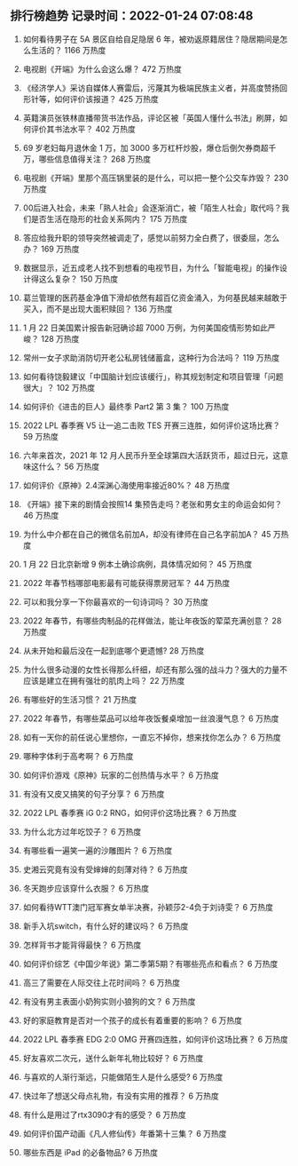 
## 排行榜趋势 记录时间：2022-01-24 07:08:48
  
  1. 如何看待男子在 5A 景区自给自足隐居 6 年，被劝返原籍居住？隐居期间是怎么生活的？ 1166 万热度
    
  2. 电视剧《开端》为什么会这么爆？ 472 万热度
    
  3. 《经济学人》采访自媒体人赛雷后，污蔑其为极端民族主义者，并高度赞扬回形针等，如何评价该报道？ 425 万热度
    
  4. 英籍演员张铁林直播带货书法作品，评论区被「英国人懂什么书法」刷屏，如何评价其书法水平？ 402 万热度
    
  5. 69 岁老妇每月退休金 1 万，加 3000 多万杠杆炒股，爆仓后倒欠券商超千万，哪些信息值得关注？ 268 万热度
    
  6. 电视剧《开端》里那个高压锅里装的是什么，可以把一整个公交车炸毁？ 230 万热度
    
  7. 00后进入社会，未来「熟人社会」会逐渐消亡，被「陌生人社会」取代吗？我们是否生活在隐形的社会关系网内？ 175 万热度
    
  8. 答应给我升职的领导突然被调走了，感觉以前努力全白费了，很委屈，怎么办？ 169 万热度
    
  9. 数据显示，近五成老人找不到想看的电视节目，为什么「智能电视」的操作设计得这么复杂？ 150 万热度
    
  10. 葛兰管理的医药基金净值下滑却依然有超百亿资金涌入，为何基民越来越敢于买入，而不是出现大面积赎回？ 136 万热度
    
  11. 1 月 22 日美国累计报告新冠确诊超 7000 万例，为何美国疫情形势如此严峻？ 128 万热度
    
  12. 常州一女子求助消防切开老公私房钱储蓄盒，这种行为合法吗？ 119 万热度
    
  13. 如何看待饶毅建议「中国脑计划应该缓行」，称其规划制定和项目管理「问题很大」？ 102 万热度
    
  14. 如何评价《进击的巨人》最终季 Part2 第 3 集？ 100 万热度
    
  15. 2022 LPL 春季赛 V5 让一追二击败 TES 开赛三连胜，如何评价这场比赛？ 59 万热度
    
  16. 六年来首次，2021 年 12 月人民币升至全球第四大活跃货币，超过日元，这意味这什么？ 56 万热度
    
  17. 如何评价《原神》2.4深渊心海使用率接近80%？ 48 万热度
    
  18. 《开端》接下来的剧情会按照14 集预告走吗？老张和男女主的命运会如何？ 46 万热度
    
  19. 为什么中介都在自己的微信名前加A，却没有律师在自己名字前加A？ 45 万热度
    
  20. 1 月 22 日北京新增 9 例本土确诊病例，具体情况如何？ 45 万热度
    
  21. 2022 年春节档哪部电影最有可能获得票房冠军？ 44 万热度
    
  22. 可以和我分享一下你最喜欢的一句诗词吗？ 30 万热度
    
  23. 2022 年春节，有哪些肉制品的花样做法，能让年夜饭的荤菜充满创意？ 28 万热度
    
  24. 从未开始和最后没在一起到底哪个更遗憾? 28 万热度
    
  25. 为什么很多动漫的女性长得那么纤细，却还有那么强的战斗力？强大的力量不应该是建立在拥有强壮的肌肉上吗？ 22 万热度
    
  26. 有哪些好的生活习惯？ 21 万热度
    
  27. 2022 年春节，有哪些菜品可以给年夜饭餐桌增加一丝浪漫气息？ 6 万热度
    
  28. 如有一天你的前任说心里想你，一直忘不掉你，想来找你怎么办？ 6 万热度
    
  29. 哪种字体利于高考啊？ 6 万热度
    
  30. 如何评价游戏《原神》玩家的二创热情与水平？ 6 万热度
    
  31. 有没有又皮又搞笑的句子分享？ 6 万热度
    
  32. 2022 LPL 春季赛 iG 0:2 RNG，如何评价这场比赛？ 6 万热度
    
  33. 为什么北方过年吃饺子？ 6 万热度
    
  34. 有哪些看一遍笑一遍的沙雕图片？ 6 万热度
    
  35. 史湘云究竟有没有受婶婶的刻薄对待？ 6 万热度
    
  36. 冬天跑步应该穿什么衣服？ 6 万热度
    
  37. 如何看待WTT澳门冠军赛女单半决赛，孙颖莎2-4负于刘诗雯？ 6 万热度
    
  38. 新手入坑switch，有什么好的建议吗？ 6 万热度
    
  39. 怎样背书才能背得最快？ 6 万热度
    
  40. 如何评价综艺《中国少年说》第二季第5期？有哪些亮点和看点？ 6 万热度
    
  41. 高三了需要在人际交往上花时间吗？ 6 万热度
    
  42. 有没有男主表面小奶狗实则小狼狗的文？ 6 万热度
    
  43. 好的家庭教育是否对一个孩子的成长有着重要的影响？ 6 万热度
    
  44. 2022 LPL 春季赛 EDG 2:0 OMG 开赛四连胜，如何评价这场比赛？ 6 万热度
    
  45. 好友喜欢二次元，送什么新年礼物比较好？ 6 万热度
    
  46. 与喜欢的人渐行渐远，只能做陌生人是什么感受? 6 万热度
    
  47. 快过年了想送父母点礼物，有没有实用的推荐？ 6 万热度
    
  48. 有什么是用过了rtx3090才有的感受？ 6 万热度
    
  49. 如何评价国产动画《凡人修仙传》年番第十三集？ 6 万热度
    
  50. 哪些东西是 iPad 的必备物品? 6 万热度
    